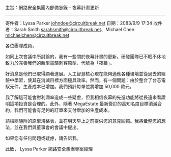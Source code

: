 主旨：網路安全集團內部備忘錄 - 夜幕計畫更新

---

寄件者：Lyssa Parker <johndoe@circuitbreak.net>
日期：2083/9/9 17:34
收件者：Sarah Smith <sarahsmith@circuitbreak.net>、Michael Chen <michaelchen@circuitbreak.net>

各位團隊成員，

如同上次會議中所討論的，我有一些關於夜幕計畫的更新。研發團隊已不眠不休地致力於完善我們的新型電驅刺客原型，代號為「夜幕」。

好消息是他們已取得顯著進展。人工智慧核心現在能夠適應各種環境並從過去的經驗中學習，使其在消滅目標方面極具效率。然而，有一個問題：由於整合了台芯電馭元件，生產成本已增加。我們預計每單位將增加 50,000 歐元。

我了解這可能會對利潤率造成一些疑慮，但我相信夜幕的先進功能將從長遠來看證明這項投資是合理的。此外，隨著 MegaEstate 最新簽訂的高知名度目標消滅合約，我們可能會有足夠的訂單來支付增加的生產成本。

請檢閱隨附的原型規格表，並在明天早上之前提供您的意見回饋。我將彙整您的想法，並在我們與董事會的會議中提出。

如果您有任何問題或疑慮，請告訴我。

此致，
Lyssa Parker
網路安全集團專案經理

